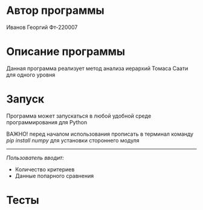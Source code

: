 # Автор программы
Иванов Георгий Фт-220007
# Описание программы
Данная программа реализует метод анализа иерархий Томаса Саати для одного уровня
# Запуск
Программа может запускаться в любой удобной среде программирования для Python

ВАЖНО! перед началом использования прописать в терминал команду *pip install numpy* для установки стороннего модуля
____
*Пользователь вводит:* 
- Количество критериев
- Данные попарного сравнения

# Тесты
